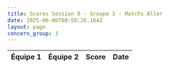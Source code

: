 ```yaml
---
title: Scores Session 0 - Groupe 3 - Matchs Aller
date: 2025-06-06T08:58:26.164Z
layout: page
concern_group: 3
---
```




| Équipe 1 | Équipe 2 | Score | Date |
|----------|----------|-------|------|

